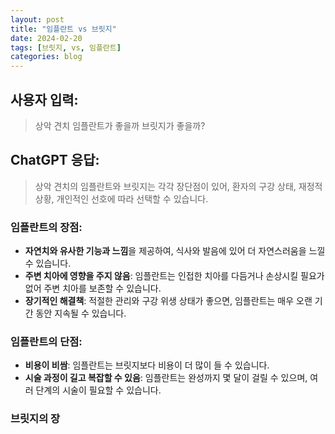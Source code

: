 ```yaml
---
layout: post
title: "임플란트 vs 브릿지"
date: 2024-02-20
tags: [브릿지, vs, 임플란트]
categories: blog
---
```


## 사용자 입력:
> 상악 견치 임플란트가 좋을까 브릿지가 좋을까?

## ChatGPT 응답:
> 상악 견치의 임플란트와 브릿지는 각각 장단점이 있어, 환자의 구강 상태, 재정적 상황, 개인적인 선호에 따라 선택할 수 있습니다.

### 임플란트의 장점:
- **자연치와 유사한 기능과 느낌**을 제공하여, 식사와 발음에 있어 더 자연스러움을 느낄 수 있습니다.
- **주변 치아에 영향을 주지 않음**: 임플란트는 인접한 치아를 다듬거나 손상시킬 필요가 없어 주변 치아를 보존할 수 있습니다.
- **장기적인 해결책**: 적절한 관리와 구강 위생 상태가 좋으면, 임플란트는 매우 오랜 기간 동안 지속될 수 있습니다.

### 임플란트의 단점:
- **비용이 비쌈**: 임플란트는 브릿지보다 비용이 더 많이 들 수 있습니다.
- **시술 과정이 길고 복잡할 수 있음**: 임플란트는 완성까지 몇 달이 걸릴 수 있으며, 여러 단계의 시술이 필요할 수 있습니다.

### 브릿지의 장

